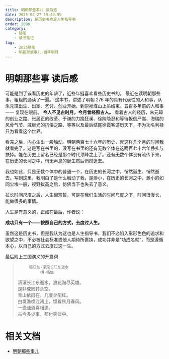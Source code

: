 ```yaml
---
title: 明朝那些事儿 读后感 
date: 2025-03-27 19:49:59
description: 是历史书也是人生指导书
order: 2000
category:
    - 随笔
    - 读书笔记
tag: 
    - 2025随笔
    - 明朝那些事儿·当年明月
---
```


# 明朝那些事 读后感
可能是到了该看历史的年龄了，近些年挺喜欢看些历史书的。
最近在读明朝那些事，粗粗的通读了一遍。
这本书，讲述了明朝 276 年的具有代表性的人和事，从 朱元璋出生、出家、乞讨、创业开始，到崇祯煤山上吊结束。五百多年前的人和事一一 复现在眼前。
**今人不见古时月，今月曾经照古人。** 
看着古人的经历，朱元璋的创业之路、张居正的改革、于谦的力挽狂澜、徐阶隐忍和等待扳倒严嵩、海瑞的风骨气节、戚继光的抗倭之路、等等以及最后结尾徐霞客游历天下，不为功名利禄只为看看这个世界。

看完之后，内心生出一股触动。明朝两百七十六年的历史，就这样几个月的时间我就看完了。这是写在书里的，没写在书里的还有无数个体在这两百七十六年挣扎与抉择。能在历史上留名已经是那个时代顶峰之上了。还有无数个体没有流传下来，在历史的长河之中，悄无声息的诞生然后悄然逝去。

我也如此，只是无数个体中的普通一个，在历史的长河之中，悄然诞生、悄然逝去。写到这里，我明白了是什么触动了我，是渺小，在历史的长河之中，渺小的如同尘埃一般，视野拔高之后，仿佛当下也失去了意义。

拉长时间尺度之后，人生很短暂，可是在我们生活的时间尺度之下，时间很漫长，能做很多的事情。

人生是有意义的，正如在最后，作者说：

**成功只有一个——按照自己的方式，去度过人生。**

虽然这是历史书，但是我认为这也是人生指导书，我们不必陷入形形色色的追求和欲望之中，不必被社会标准或他人期待所裹挟，成功并非是“功成名就“，而是遵循本心，以自己的方式去度过这一生。

最后附上三国演义的开篇词
>          临江仙·滚滚长江东逝水    
>               明·杨慎     
>	滚滚长江东逝水，浪花淘尽英雄。      
>	是非成败转头空。        
> 	青山依旧在，几度夕阳红。          
>       白发渔樵江渚上，惯看秋月春风。       
>	一壶浊酒喜相逢。         
> 	古今多少事，都付笑谈中。     

# 相关文档 
* [明朝那些事儿](https://weread.qq.com/web/reader/a57325c05c8ed3a57224187)

